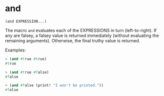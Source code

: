 # and

`(and EXPRESSION...)`

The macro `and` evaluates each of the EXPRESSIONS in turn
(left-to-right). If any are falsey, a falsey value is returned
immediately (without evaluating the remaining arguments). Otherwise, the
final truthy value is returned.

Examples:

```lisp
> (and #true #true)
#true

> (and #true #false)
#false

> (and #false (print! "I won't be printed."))
#false
```
